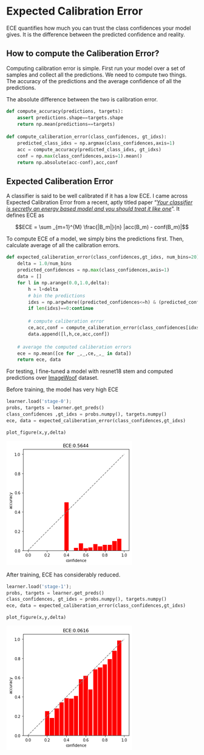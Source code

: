 # Expected Calibration Error



ECE quantifies how much you can trust the class confidences your model gives. It is the difference between the predicted confidence and reality. 

## How to compute the Caliberation Error?

Computing calibration error is simple. First run your model over a set of samples and collect all the predictions. We need to compute two things. The accuracy of the predictions and the average confidence of all the predictions. 

The absolute difference between the two is calibration error.

```python
def compute_accuracy(predictions, targets):
    assert predictions.shape==targets.shape
    return np.mean(predictions==targets)

def compute_caliberation_error(class_confidences, gt_idxs):
    predicted_class_idxs = np.argmax(class_confidences,axis=1)
    acc = compute_accuracy(predicted_class_idxs, gt_idxs)
    conf = np.max(class_confidences,axis=1).mean()
    return np.absolute(acc-conf),acc,conf
```

## Expected Caliberation Error 

A classifier is said to be well calibrated if it has a low ECE. I came across Expected Calibration Error from a recent, aptly titled paper “[*Your classifier is secretly an energy based model and you should treat it like one*](https://arxiv.org/abs/1912.03263)”. It defines ECE as

$$ECE = \sum _{m=1}^{M} \frac{|B_m|}{n} |acc(B_m) - conf(B_m)|$$

To compute ECE of a model, we simply bins the predictions first. Then, calculate average of all the calibration errors. 

```python
def expected_caliberation_error(class_confidences,gt_idxs, num_bins=20):
    delta = 1.0/num_bins
    predicted_confidences = np.max(class_confidences,axis=1)
    data = []
    for l in np.arange(0.0,1.0,delta):
        h = l+delta
        # bin the predictions
        idxs = np.argwhere((predicted_confidences<=h) & (predicted_confidences>l)).flatten()
        if len(idxs)==0:continue
        
        # compute caliberation error
        ce,acc,conf = compute_caliberation_error(class_confidences[idxs,:], gt_idxs[idxs])
        data.append([l,h,ce,acc,conf])
    
    # average the computed caliberation errors
    ece = np.mean([ce for _,_,ce,_,_ in data])
    return ece, data
```

For testing, I fine-tuned a model with resnet18 stem and computed predictions over [ImageWoof](https://github.com/fastai/imagenette) dataset. 

Before training, the model has very high ECE

```python
learner.load('stage-0');
probs, targets = learner.get_preds()
class_confidences ,gt_idxs = probs.numpy(), targets.numpy()
ece, data = expected_caliberation_error(class_confidences,gt_idxs)
```





```python
plot_figure(x,y,delta)
```


![png](/images/2020-01-20-expected-caliberation-error_files/output_11_0.png)


After training, ECE has considerably reduced. 

```python
learner.load('stage-1');
probs, targets = learner.get_preds()
class_confidences, gt_idxs = probs.numpy(), targets.numpy()
ece, data = expected_caliberation_error(class_confidences,gt_idxs)
```





```python
plot_figure(x,y,delta)
```


![png](/images/2020-01-20-expected-caliberation-error_files/output_14_0.png)

